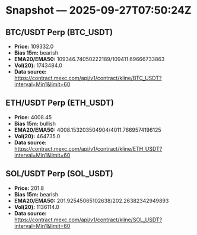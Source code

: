 # Snapshot — 2025-09-27T07:50:24Z

## BTC/USDT Perp (BTC_USDT)
- **Price:** 109332.0
- **Bias 15m:** bearish
- **EMA20/EMA50:** 109346.74050222189/109411.69666733863
- **Vol(20):** 1743484.0
- **Data source:** https://contract.mexc.com/api/v1/contract/kline/BTC_USDT?interval=Min1&limit=60

## ETH/USDT Perp (ETH_USDT)
- **Price:** 4008.45
- **Bias 15m:** bullish
- **EMA20/EMA50:** 4008.153203504904/4011.7669574196125
- **Vol(20):** 464735.0
- **Data source:** https://contract.mexc.com/api/v1/contract/kline/ETH_USDT?interval=Min1&limit=60

## SOL/USDT Perp (SOL_USDT)
- **Price:** 201.8
- **Bias 15m:** bearish
- **EMA20/EMA50:** 201.92545065102638/202.26382342949893
- **Vol(20):** 1136114.0
- **Data source:** https://contract.mexc.com/api/v1/contract/kline/SOL_USDT?interval=Min1&limit=60
